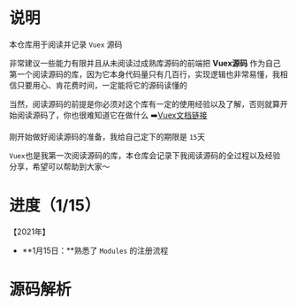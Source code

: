 # 说明
本仓库用于阅读并记录 `Vuex` 源码

非常建议一些能力有限并且从未阅读过成熟库源码的前端把 **Vuex源码** 作为自己第一个阅读源码的库，因为它本身代码量只有几百行，实现逻辑也非常易懂，我相信只要用心、肯花费时间，一定能将它的源码读懂的

当然，阅读源码的前提是你必须对这个库有一定的使用经验以及了解，否则就算开始阅读源码了，你也很难知道它在做什么  ➡️[Vuex文档链接](https://vuex.vuejs.org/zh/)

刚开始做好阅读源码的准备，我给自己定下的期限是 `15`天

`Vuex`也是我第一次阅读源码的库，本仓库会记录下我阅读源码的全过程以及经验分享，希望可以帮助到大家～

# 进度（1/15）
【2021年】

- **1月15日：**熟悉了 `Modules` 的注册流程

# 源码解析
